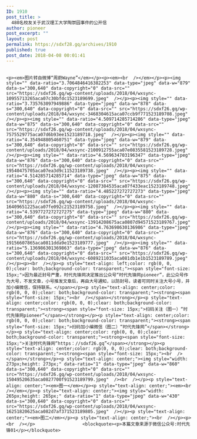 ```yaml
---
ID: 1910
post_title: >
  480名校友关于武汉理工大学陶崇园事件的公开信
author: pioneer
post_excerpt: ""
layout: post
permalink: https://sdxf28.gq/archives/1910
published: true
post_date: 2018-04-08 00:01:41
---
```

                                                                                                                  <p><em>图片转自微博“周蔚Wayne”</em></p><p><em><br  /></em></p><p><img style="" data-ratio="3.7064846416382253" data-type="jpeg" data-w="879" data-s="300,640" data-copyright="0" data-src="" src="https://sdxf26.gq/wp-content/uploads/2018/04/wxsync-10955713265aca07c30bfdc1523189699.jpeg"  /></p><p><img style="" data-ratio="3.735763097949886" data-type="jpeg" data-w="878" data-s="300,640" data-copyright="0" data-src="" src="https://sdxf26.gq/wp-content/uploads/2018/04/wxsync-3468304615aca07ccb9f771523189708.jpeg"  /></p><p><img style="" data-ratio="4.509714285714286" data-type="jpeg" data-w="875" data-s="300,640" data-copyright="0" data-src="" src="https://sdxf26.gq/wp-content/uploads/2018/04/wxsync-7575529775aca07d6b93ee1523189718.jpeg"  /></p><p><img style="" data-ratio="4.354948805460751" data-type="jpeg" data-w="879" data-s="300,640" data-copyright="0" data-src="" src="https://sdxf26.gq/wp-content/uploads/2018/04/wxsync-2100912755aca07e0835581523189728.jpeg"  /></p><p><img style="" data-ratio="4.569634703196347" data-type="jpeg" data-w="876" data-s="300,640" data-copyright="0" data-src="" src="https://sdxf26.gq/wp-content/uploads/2018/04/wxsync-19540475705aca07ea3d9c11523189738.jpeg"  /></p><p><img style="" data-ratio="4.514285714285714" data-type="jpeg" data-w="875" data-s="300,640" data-copyright="0" data-src="" src="https://sdxf26.gq/wp-content/uploads/2018/04/wxsync-12087384535aca07f433eac1523189748.jpeg"  /></p><p><img style="" data-ratio="4.485227272727273" data-type="jpeg" data-w="880" data-s="300,640" data-copyright="0" data-src="" src="https://sdxf26.gq/wp-content/uploads/2018/04/wxsync-16409651225aca07fe092c21523189758.jpeg"  /></p><p><img style="" data-ratio="4.5397727272727275" data-type="jpeg" data-w="880" data-s="300,640" data-copyright="0" data-src="" src="https://sdxf26.gq/wp-content/uploads/2018/04/wxsync-13914208675aca0807d94571523189767.jpeg"  /></p><p><img style="" data-ratio="4.763698630136986" data-type="jpeg" data-w="876" data-s="300,640" data-copyright="0" data-src="" src="https://sdxf26.gq/wp-content/uploads/2018/04/wxsync-19156607865aca0811dda9e1523189777.jpeg"  /></p><p><img style="" data-ratio="5.136986301369863" data-type="jpeg" data-w="876" data-s="300,640" data-copyright="0" data-src="" src="https://sdxf26.gq/wp-content/uploads/2018/04/wxsync-6089211035aca081db1e1b1523189789.jpeg"  /></p><p><br  /></p><p style="text-align: left;color: rgb(0, 0, 0);clear: both;background-color: transparent;"><span style="font-size: 15px;">因为最近封号严重，时代先锋网决定推出公众号“时代先锋网pioneer”，此公众号作为大号，不发文章，小号推发文章后，再由大号通知，以防封号。读者可同时关注大号小号，并加小编微信，保持联系。</span></p><p style="text-align: center;color: rgb(0, 0, 0);clear: both;background-color: transparent;"><strong><span style="font-size: 15px;"><br  /></span></strong></p><p style="text-align: center;color: rgb(0, 0, 0);clear: both;background-color: transparent;"><strong><span style="font-size: 15px;">扫码关注（图一）“时代先锋网pioneer”</span></strong></p><p style="text-align: center;color: rgb(0, 0, 0);clear: both;background-color: transparent;"><strong><span style="font-size: 15px;">扫码加小编微信（图二）“时代先锋网”</span></strong></p><p style="text-align: center;color: rgb(0, 0, 0);clear: both;background-color: transparent;"><strong><span style="font-size: 15px;">关注时代先锋网“https：//sdxf26.gq”</span></strong></p><p style="text-align: center;color: rgb(0, 0, 0);clear: both;background-color: transparent;"><strong><span style="font-size: 15px;"><br  /></span></strong></p><p style="text-align: center;"><img style="width: 273px;height: 273px;" data-ratio="1" data-type="jpeg" data-w="860" data-s="300,640" data-copyright="0" data-src="" src="https://sdxf26.gq/wp-content/uploads/2018/04/wxsync-15049520635aca0827700f91523189799.jpeg"  /><br  /></p><p style="text-align: center;"><em>图一</em></p><p style="text-align: center;"><em><br  /></em></p><p style="text-align: center;"><img style="width: 265px;height: 265px;" data-ratio="1" data-type="jpeg" data-w="430" data-s="300,640" data-copyright="0" data-src="" src="https://sdxf26.gq/wp-content/uploads/2018/04/wxsync-16251820625aca082d7af371523189805.jpeg"  /></p><p style="text-align: center;"><em>图二</em></p><p style="text-align: center;"><br  /></p><p><br  /></p>                  <blockquote><p>本篇文章来源于微信公众号:时代先锋01</p></blockquote>